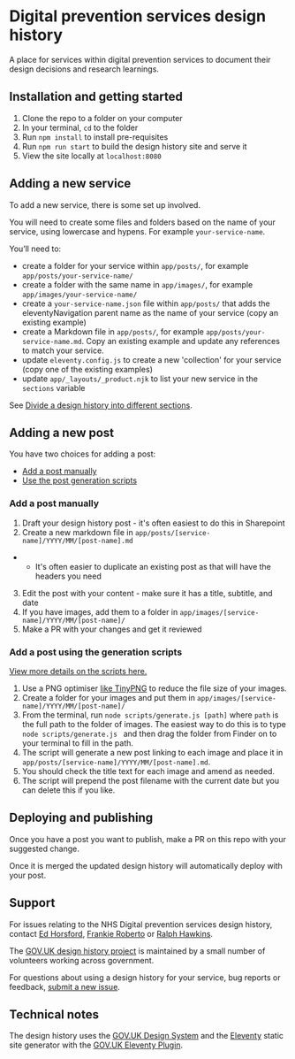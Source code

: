 # Digital prevention services design history

A place for services within digital prevention services to document their design decisions and research learnings.

## Installation and getting started

1. Clone the repo to a folder on your computer
2. In your terminal, `cd` to the folder
3. Run `npm install` to install pre-requisites
4. Run `npm run start` to build the design history site and serve it
5. View the site locally at `localhost:8080`

## Adding a new service

To add a new service, there is some set up involved.

You will need to create some files and folders based on the name of your service, using lowercase and hypens. For example `your-service-name`.

You’ll need to:

* create a folder for your service within `app/posts/`, for example `app/posts/your-service-name/`
* create a folder with the same name in `app/images/`, for example `app/images/your-service-name/`
* create a `your-service-name.json` file within `app/posts/` that adds the eleventyNavigation parent name as the name of your service (copy an existing example)
* create a Markdown file in `app/posts/`, for example `app/posts/your-service-name.md`. Copy an existing example and update any references to match your service.
* update `eleventy.config.js` to create a new 'collection' for your service (copy one of the existing examples)
* update `app/_layouts/_product.njk` to list your new service in the `sections` variable

See [Divide a design history into different sections](https://x-govuk.github.io/govuk-design-history/divide-a-design-history-into-sections/).

## Adding a new post

You have two choices for adding a post:

* [Add a post manually](#add-a-post-manually)
* [Use the post generation scripts](https://x-govuk.github.io/govuk-design-history/generate-a-page-of-screenshots/)

### Add a post manually

1. Draft your design history post - it's often easiest to do this in Sharepoint
1. Create a new markdown file in `app/posts/[service-name]/YYYY/MM/[post-name].md`
  * * It's often easier to duplicate an existing post as that will have the headers you need
3. Edit the post with your content - make sure it has a title, subtitle, and date
4. If you have images, add them to a folder in `app/images/[service-name]/YYYY/MM/[post-name]/`
5. Make a PR with your changes and get it reviewed

### Add a post using the generation scripts

[View more details on the scripts here.](https://x-govuk.github.io/govuk-design-history/generate-a-page-of-screenshots/)

1. Use a PNG optimiser [like TinyPNG](https://tinypng.com/) to reduce the file size of your images.
2. Create a folder for your images and put them in `app/images/[service-name]/YYYY/MM/[post-name]/`
3. From the terminal, run `node scripts/generate.js [path]` where `path` is the full path to the folder of images. The easiest way to do this is to type `node scripts/generate.js ` and then drag the folder from Finder on to your terminal to fill in the path.
4. The script will generate a new post linking to each image and place it in `app/posts/[service-name]/YYYY/MM/[post-name].md`.
5. You should check the title text for each image and amend as needed.
6. The script will prepend the post filename with the current date but you can delete this if you like.

## Deploying and publishing

Once you have a post you want to publish, make a PR on this repo with your suggested change.

Once it is merged the updated design history will automatically deploy with your post.

## Support

For issues relating to the NHS Digital prevention services design history, contact [Ed Horsford](https://github.com/edwardhorsford), [Frankie Roberto](https://github.com/frankieroberto) or [Ralph Hawkins](https://github.com/ralph-hawkins).

The [GOV.UK design history project](https://x-govuk.github.io/govuk-design-history/) is maintained by a small number of volunteers working across government.

For questions about using a design history for your service, bug reports or feedback, [submit a new issue](https://github.com/x-govuk/govuk-design-history-template/issues/new).

## Technical notes

The design history uses the [GOV.UK Design System](https://design-system.service.gov.uk) and the [Eleventy](https://www.11ty.dev) static site generator with the [GOV.UK Eleventy Plugin](https://x-govuk.github.io/govuk-eleventy-plugin/).
